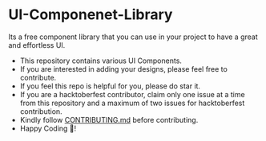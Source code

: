 # UI-Componenet-Library
Its a free component library that you can use in your project to have a great and effortless UI.

- This repository contains various UI Components.
- If you are interested in adding your designs, please feel free to contribute.
- If you feel this repo is helpful for you, please do star it.
- If you are a hacktoberfest contributor, claim only one issue at a time from this repository and a maximum of two issues for hacktoberfest contribution.
- Kindly follow [CONTRIBUTING.md](https://github.com/coding-geek4/UI-Componenet-Library/blob/main/CONTRIBUTING.md) before contributing.
- Happy Coding 🥳!
